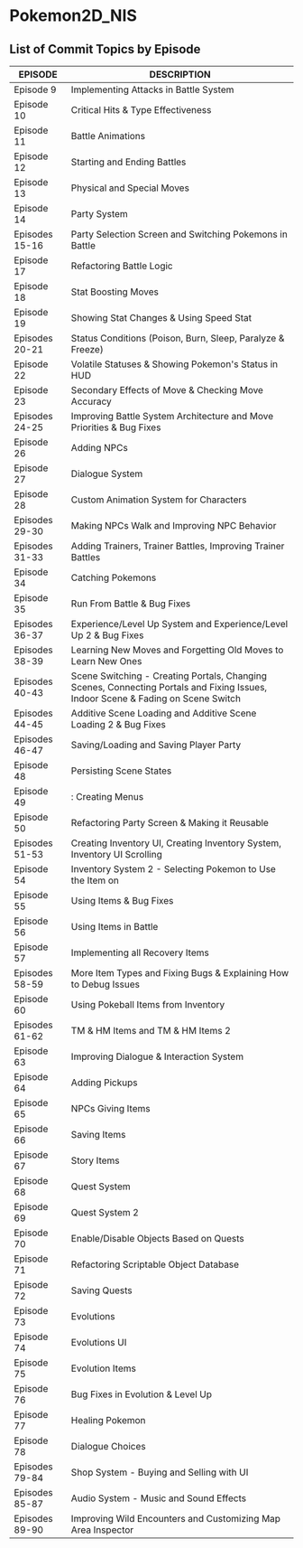# Pokemon2D_NIS
## List of Commit Topics by Episode
|EPISODE        | DESCRIPTION                                                                                                                           |
|---------------|---------------------------------------------------------------------------------------------------------------------------------------|
|Episode 9      | Implementing Attacks in Battle System                                                                                                 |
|Episode 10     | Critical Hits & Type Effectiveness                                                                                                    |
|Episode 11     | Battle Animations                                                                                                                     |
|Episode 12     | Starting and Ending Battles                                                                                                           |
|Episode 13     | Physical and Special Moves                                                                                                            |
|Episode 14     | Party System                                                                                                                          |
|Episodes 15-16 | Party Selection Screen and Switching Pokemons in Battle                                                                               |
|Episode 17     | Refactoring Battle Logic                                                                                                              |
|Episode 18     | Stat Boosting Moves                                                                                                                   |  
|Episode 19     | Showing Stat Changes & Using Speed Stat                                                                                               |
|Episodes 20-21 | Status Conditions (Poison, Burn, Sleep, Paralyze & Freeze)                                                                            |
|Episode 22     | Volatile Statuses & Showing Pokemon's Status in HUD                                                                                   |
|Episode 23     | Secondary Effects of Move & Checking Move Accuracy                                                                                    |
|Episodes 24-25 | Improving Battle System Architecture and Move Priorities & Bug Fixes                                                                  |
|Episode 26     | Adding NPCs                                                                                                                           |
|Episode 27     | Dialogue System                                                                                                                       |
|Episode 28     | Custom Animation System for Characters                                                                                                |
|Episodes 29-30 | Making NPCs Walk and Improving NPC Behavior                                                                                           |
|Episodes 31-33 | Adding Trainers, Trainer Battles, Improving Trainer Battles                                                                           |
|Episode 34     | Catching Pokemons                                                                                                                     |
|Episode 35     | Run From Battle & Bug Fixes                                                                                                           |
|Episodes 36-37 | Experience/Level Up System and Experience/Level Up 2 & Bug Fixes                                                                      |
|Episodes 38-39 | Learning New Moves and Forgetting Old Moves to Learn New Ones                                                                         |
|Episodes 40-43 | Scene Switching - Creating Portals, Changing Scenes, Connecting Portals and Fixing Issues, Indoor Scene & Fading on Scene Switch      |
|Episodes 44-45 | Additive Scene Loading and Additive Scene Loading 2 & Bug Fixes                                                                       |
|Episodes 46-47 | Saving/Loading and Saving Player Party                                                                                                |
|Episode 48     | Persisting Scene States                                                                                                               |
|Episode 49     |: Creating Menus                                                                                                                       |
|Episode 50     | Refactoring Party Screen & Making it Reusable                                                                                         |
|Episodes 51-53 | Creating Inventory UI, Creating Inventory System, Inventory UI Scrolling                                                              |
|Episode 54     | Inventory System 2 - Selecting Pokemon to Use the Item on                                                                             |
|Episode 55     | Using Items & Bug Fixes                                                                                                               |
|Episode 56     | Using Items in Battle                                                                                                                 |
|Episode 57     | Implementing all Recovery Items                                                                                                       |
|Episodes 58-59 | More Item Types and Fixing Bugs & Explaining How to Debug Issues                                                                      |
|Episode 60     | Using Pokeball Items from Inventory                                                                                                   |
|Episodes 61-62 | TM & HM Items and TM & HM Items 2                                                                                                     |
|Episode 63     | Improving Dialogue & Interaction System                                                                                               |
|Episode 64     | Adding Pickups                                                                                                                        |
|Episode 65     | NPCs Giving Items                                                                                                                     |
|Episode 66     | Saving Items                                                                                                                          |
|Episode 67     | Story Items                                                                                                                           |
|Episode 68     | Quest System                                                                                                                          |
|Episode 69     | Quest System 2                                                                                                                        |
|Episode 70     | Enable/Disable Objects Based on Quests                                                                                                |
|Episode 71     | Refactoring Scriptable Object Database                                                                                                |
|Episode 72     | Saving Quests                                                                                                                         |
|Episode 73     | Evolutions                                                                                                                            |
|Episode 74     | Evolutions UI                                                                                                                         |
|Episode 75     | Evolution Items                                                                                                                       |
|Episode 76     | Bug Fixes in Evolution & Level Up                                                                                                     |
|Episode 77     | Healing Pokemon                                                                                                                       |
|Episode 78     | Dialogue Choices                                                                                                                      |
|Episodes 79-84 | Shop System - Buying and Selling with UI                                                                                              |
|Episodes 85-87 | Audio System - Music and Sound Effects                                                                                                |
|Episodes 89-90 | Improving Wild Encounters and Customizing Map Area Inspector
